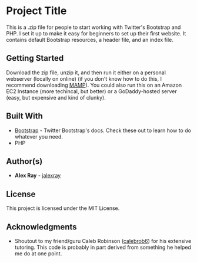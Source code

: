 # Project Title

This is a .zip file for people to start working with Twitter's Bootstrap and PHP. I set it up to make it easy for beginners to set up their first website. It contains default Bootstrap resources, a header file, and an index file.

## Getting Started

Download the zip file, unzip it, and then run it either on a personal webserver (locally on online) (if you don't know how to do this, I recommend downloading [MAMP](https://www.mamp.info/en/)). You could also run this on an Amazon EC2 Instance (more techincal, but better) or a GoDaddy-hosted server (easy, but expensive and kind of clunky).

## Built With

* [Bootstrap](http://getbootstrap.com) - Twitter Bootstrap's docs. Check these out to learn how to do whatever you need.
* PHP


## Author(s)

* **Alex Ray** - [jalexray](https://github.com/jalexray)

## License

This project is licensed under the MIT License.

## Acknowledgments

* Shoutout to my friend/guru Caleb Robinson ([calebrob6](https://github.com/calebrob6/)) for his extensive tutoring. This code is probably in part derived from something he helped me do at one point.